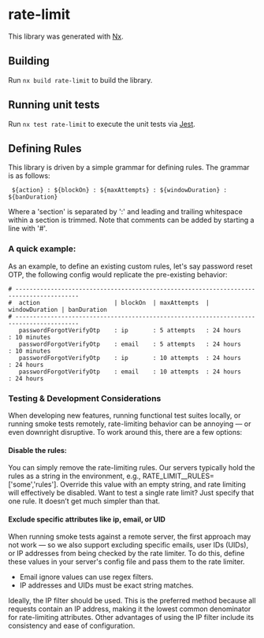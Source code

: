 # rate-limit

This library was generated with [Nx](https://nx.dev).

## Building

Run `nx build rate-limit` to build the library.

## Running unit tests

Run `nx test rate-limit` to execute the unit tests via [Jest](https://jestjs.io).

## Defining Rules

This library is driven by a simple grammar for defining rules. The grammar is as follows:

` ${action} : ${blockOn} : ${maxAttempts} : ${windowDuration} : ${banDuration}`

Where a 'section' is separated by ':' and leading and trailing whitespace within a section is trimmed.
Note that comments can be added by starting a line with '#'.

### A quick example:

As an example, to define an existing custom rules, let's say password reset OTP, the following config
would replicate the pre-existing behavior:

```
# ----------------------------------------------------------------------------------------
#  action                     | blockOn  | maxAttempts  | windowDuration | banDuration
# ----------------------------------------------------------------------------------------
   passwordForgotVerifyOtp    : ip       : 5 attempts   : 24 hours       : 10 minutes
   passwordForgotVerifyOtp    : email    : 5 attempts   : 24 hours       : 10 minutes
   passwordForgotVerifyOtp    : ip       : 10 attempts  : 24 hours       : 24 hours
   passwordForgotVerifyOtp    : email    : 10 attempts  : 24 hours       : 24 hours

```

### Testing & Development Considerations

When developing new features, running functional test suites locally, or running smoke tests remotely, rate-limiting behavior can be annoying — or even downright disruptive. To work around this, there are a few options:

#### Disable the rules:
You can simply remove the rate-limiting rules. Our servers typically hold the rules as a string in the environment, e.g., RATE_LIMIT__RULES=['some','rules']. Override this value with an empty string, and rate limiting will effectively be disabled. Want to test a single rate limit? Just specify that one rule. It doesn’t get much simpler than that.

#### Exclude specific attributes like ip, email, or UID
When running smoke tests against a remote server, the first approach may not work — so we also support excluding specific emails, user IDs (UIDs), or IP addresses from being checked by the rate limiter. To do this, define these values in your server's config file and pass them to the rate limiter.

 - Email ignore values can use regex filters.
 - IP addresses and UIDs must be exact string matches.

Ideally, the IP filter should be used. This is the preferred method because all requests contain an IP address, making it the lowest common denominator for rate-limiting attributes. Other advantages of using the IP filter include its consistency and ease of configuration.
